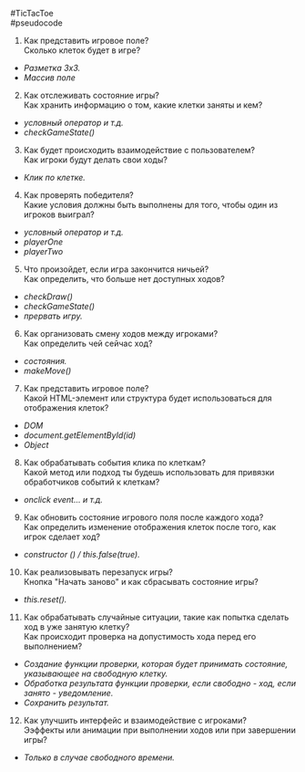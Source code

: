 #TicTacToe  
#pseudocode

 1. Как представить игровое поле?  
Сколько клеток будет в игре?  
  
- *Разметка 3х3.*
- *Массив поле*
  
 2. Как отслеживать состояние игры?  
Как хранить информацию о том, какие клетки заняты и кем?  
  
- *условный оператор и т.д.*
- *checkGameState()* 
  
 3. Как будет происходить взаимодействие с пользователем?  
Как игроки будут делать свои ходы?  
  
- *Клик по клетке.* 
  
 4. Как проверять победителя?  
Какие условия должны быть выполнены для того, чтобы один из игроков выиграл?  
  
- *условный оператор и т.д.*
- *playerOne*
- *playerTwo*
  
5. Что произойдет, если игра закончится ничьей?  
Как определить, что больше нет доступных ходов?
  
- *checkDraw()*
- *checkGameState()*
- *прервать игру.*
  
6. Как организовать смену ходов между игроками?  
Как определить чей сейчас ход?  
  
- *состояния.*
- *makeMove()*
  
7. Как представить игровое поле?  
Какой HTML-элемент или структура будет использоваться для отображения клеток?  
  
- *DOM*
- *document.getElementById(id)*
- *Object*
  
8. Как обрабатывать события клика по клеткам?  
Какой метод или подход ты будешь использовать для привязки обработчиков событий к клеткам?  
  
-  *onclick event... и т.д.*  
  
9. Как обновить состояние игрового поля после каждого хода?  
Как определить изменение отображения клеток после того, как игрок сделает ход?  
  
- *constructor () / this.false(true).*  
  
10. Как реализовывать перезапуск игры?  
Кнопка "Начать заново" и как сбрасывать состояние игры?  
  
- *this.reset().*  
  
11. Как обрабатывать случайные ситуации, такие как попытка сделать ход в уже занятую клетку?  
Как происходит проверка на допустимость хода перед его выполнением?  
  
- *Создание функции проверки, которая будет принимать состояние, указывающее на свободную клетку.*  
- *Обработка результата функции проверки, если свободно - ход, если занято - уведомление.*  
- *Сохранить результат.*  
  
12. Как улучшить интерфейс и взаимодействие с игроками?  
Ээффекты или анимации при выполнении ходов или при завершении игры?  
  
- *Только в случае свободного времени.*  
  

